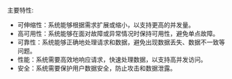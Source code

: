 主要特性:
+ 可伸缩性：系统能够根据需求扩展或缩小，以支持更高的并发量。
+ 高可用性：系统能够在面对故障或异常情况时保持可用性，避免单点故障。
+ 可靠性：系统能够正确地处理请求和数据，避免出现数据丢失、数据不一致等问题。
+ 性能：系统需要高效地响应请求，快速处理数据，以支持高并发访问。
+ 安全：系统需要保护用户数据安全，防止攻击和数据泄露。